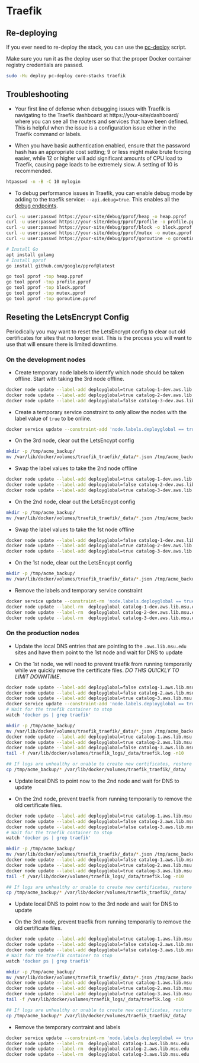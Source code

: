 # Traefik

## Re-deploying
If you ever need to re-deploy the stack, you can use the
[pc-deploy](helper-scripts.md#deploy-helper-pc-deploy) script.

Make sure you run it as the deploy user so that the proper Docker
container registry credentials are passed.

```bash
sudo -Hu deploy pc-deploy core-stacks traefik
```

## Troubleshooting

* Your first line of defense when debugging issues with Traefik is
navigating to the Traefik dashboard at https://your-site/dashboard/
where you can see all the routers and services that have been defined.
This is helpful when the issue is a configuration issue either in the
Traefik command or labels.

* When you have basic authentication enabled, ensure that the
password hash has an appropriate cost setting; 9 or less might make
brute forcing easier, while 12 or higher will add significant amounts
of CPU load to Traefik, causing page loads to be extremely slow. A setting
of 10 is recommended.

```bash
htpasswd -n -B -C 10 mylogin
```

* To debug performance issues in Traefik, you can enable debug
mode by adding to the traefik service: `--api.debug=true`.
This enables all the [debug endpoints](https://doc.traefik.io/traefik/operations/api/#debug).

```bash
curl -u user:passwd https://your-site/debug/pprof/heap -o heap.pprof
curl -u user:passwd https://your-site/debug/pprof/profile -o profile.pprof
curl -u user:passwd https://your-site/debug/pprof/block -o block.pprof
curl -u user:passwd https://your-site/debug/pprof/mutex -o mutex.pprof
curl -u user:passwd https://your-site/debug/pprof/goroutine -o goroutine.pprof

# Install Go
apt install golang
# Install pprof
go install github.com/google/pprof@latest

go tool pprof -top heap.pprof
go tool pprof -top profile.pprof
go tool pprof -top block.pprof
go tool pprof -top mutex.pprof
go tool pprof -top goroutine.pprof
```

## Reseting the LetsEncrypt Config

Periodically you may want to reset the LetsEncrypt config to clear out
old certificates for sites that no longer exist. This is the
process you will want to use that will ensure there is limited downtime.


### On the development nodes

* Create temporary node labels to identify which node should be taken offline.
  Start with taking the 3rd node offline.

```bash
docker node update --label-add deployglobal=true catalog-1-dev.aws.lib.msu.edu
docker node update --label-add deployglobal=true catalog-2-dev.aws.lib.msu.edu
docker node update --label-add deployglobal=false catalog-3-dev.aws.lib.msu.edu
```

* Create a temporary service constraint to only allow the nodes with the label
  value of `true` to be online.

```bash
docker service update --constraint-add 'node.labels.deployglobal == true' traefik_traefik
```

* On the 3rd node, clear out the LetsEncypt config

```bash
mkdir -p /tmp/acme_backup/
mv /var/lib/docker/volumes/traefik_traefik/_data/*.json /tmp/acme_backup
```

* Swap the label values to take the 2nd node offline

```bash
docker node update --label-add deployglobal=true catalog-1-dev.aws.lib.msu.edu
docker node update --label-add deployglobal=false catalog-2-dev.aws.lib.msu.edu
docker node update --label-add deployglobal=true catalog-3-dev.aws.lib.msu.edu
```

* On the 2nd node, clear out the LetsEncypt config

```bash
mkdir -p /tmp/acme_backup/
mv /var/lib/docker/volumes/traefik_traefik/_data/*.json /tmp/acme_backup
```

* Swap the label values to take the 1st node offline

```bash
docker node update --label-add deployglobal=false catalog-1-dev.aws.lib.msu.edu
docker node update --label-add deployglobal=true catalog-2-dev.aws.lib.msu.edu
docker node update --label-add deployglobal=true catalog-3-dev.aws.lib.msu.edu
```

* On the 1st node, clear out the LetsEncypt config

```bash
mkdir -p /tmp/acme_backup/
mv /var/lib/docker/volumes/traefik_traefik/_data/*.json /tmp/acme_backup
```

* Remove the labels and temporary service constraint

```bash
docker service update --constraint-rm 'node.labels.deployglobal == true' traefik_traefik
docker node update --label-rm  deployglobal catalog-1-dev.aws.lib.msu.edu
docker node update --label-rm  deployglobal catalog-2-dev.aws.lib.msu.edu
docker node update --label-rm  deployglobal catalog-3-dev.aws.lib.msu.edu
```

### On the production nodes

* Update the local DNS entries that are pointing to the `.aws.lib.msu.edu`
  sites and have them point to the 1st node and wait for DNS to update

* On the 1st node, we will need to prevent traefik from running temporarily
  while we quickly remove the certificate files. *DO THIS QUICKLY TO LIMIT DOWNTIME*.

```bash
docker node update --label-add deployglobal=false catalog-1.aws.lib.msu.edu
docker node update --label-add deployglobal=false catalog-2.aws.lib.msu.edu
docker node update --label-add deployglobal=true catalog-3.aws.lib.msu.edu
docker service update --constraint-add 'node.labels.deployglobal == true' traefik_traefik
# Wait for the traefik container to stop
watch 'docker ps | grep traefik'

mkdir -p /tmp/acme_backup/
mv /var/lib/docker/volumes/traefik_traefik/_data/*.json /tmp/acme_backup
docker node update --label-add deployglobal=true catalog-1.aws.lib.msu.edu
docker node update --label-add deployglobal=true catalog-2.aws.lib.msu.edu
docker node update --label-add deployglobal=false catalog-3.aws.lib.msu.edu
tail -f /var/lib/docker/volumes/traefik_logs/_data/traefik.log -n10

## If logs are unhealthy or unable to create new certificates, restore previous ones
cp /tmp/acme_backup/* /var/lib/docker/volumes/traefik_traefik/_data/
```

* Update local DNS to point now to the 2nd node and wait for DNS to update

* On the 2nd node, prevent traefik from running temporarily to remove the old
  certificate files.

```bash
docker node update --label-add deployglobal=true catalog-1.aws.lib.msu.edu
docker node update --label-add deployglobal=false catalog-2.aws.lib.msu.edu
docker node update --label-add deployglobal=false catalog-3.aws.lib.msu.edu
# Wait for the traefik container to stop
watch 'docker ps | grep traefik'

mkdir -p /tmp/acme_backup/
mv /var/lib/docker/volumes/traefik_traefik/_data/*.json /tmp/acme_backup
docker node update --label-add deployglobal=false catalog-1.aws.lib.msu.edu
docker node update --label-add deployglobal=true catalog-2.aws.lib.msu.edu
docker node update --label-add deployglobal=true catalog-3.aws.lib.msu.edu
tail -f /var/lib/docker/volumes/traefik_logs/_data/traefik.log -n10

## If logs are unhealthy or unable to create new certificates, restore previous ones
cp /tmp/acme_backup/* /var/lib/docker/volumes/traefik_traefik/_data/
```

* Update local DNS to point now to the 3rd node and wait for DNS to update

* On the 3rd node, prevent traefik from running temporarily to remove the old
  certificate files.

```bash
docker node update --label-add deployglobal=true catalog-1.aws.lib.msu.edu
docker node update --label-add deployglobal=false catalog-2.aws.lib.msu.edu
docker node update --label-add deployglobal=false catalog-3.aws.lib.msu.edu
# Wait for the traefik container to stop
watch 'docker ps | grep traefik'

mkdir -p /tmp/acme_backup/
mv /var/lib/docker/volumes/traefik_traefik/_data/*.json /tmp/acme_backup
docker node update --label-add deployglobal=true catalog-1.aws.lib.msu.edu
docker node update --label-add deployglobal=true catalog-2.aws.lib.msu.edu
docker node update --label-add deployglobal=true catalog-3.aws.lib.msu.edu
tail -f /var/lib/docker/volumes/traefik_logs/_data/traefik.log -n10

## If logs are unhealthy or unable to create new certificates, restore previous ones
cp /tmp/acme_backup/* /var/lib/docker/volumes/traefik_traefik/_data/
```

* Remove the temporary contraint and labels

```bash
docker service update --constraint-rm 'node.labels.deployglobal == true' traefik_traefik
docker node update --label-rm  deployglobal catalog-1.aws.lib.msu.edu
docker node update --label-rm  deployglobal catalog-2.aws.lib.msu.edu
docker node update --label-rm  deployglobal catalog-3.aws.lib.msu.edu
```
